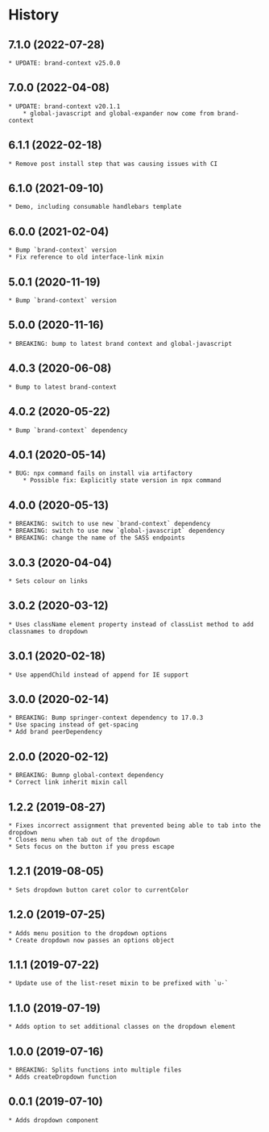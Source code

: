 # History

## 7.1.0 (2022-07-28)
    * UPDATE: brand-context v25.0.0

## 7.0.0 (2022-04-08)
    * UPDATE: brand-context v20.1.1
        * global-javascript and global-expander now come from brand-context

## 6.1.1 (2022-02-18)
    * Remove post install step that was causing issues with CI

## 6.1.0 (2021-09-10)
    * Demo, including consumable handlebars template

## 6.0.0 (2021-02-04)
    * Bump `brand-context` version
    * Fix reference to old interface-link mixin

## 5.0.1 (2020-11-19)
    * Bump `brand-context` version

## 5.0.0 (2020-11-16)
    * BREAKING: bump to latest brand context and global-javascript

## 4.0.3 (2020-06-08)
    * Bump to latest brand-context

## 4.0.2 (2020-05-22)
    * Bump `brand-context` dependency

## 4.0.1 (2020-05-14)
    * BUG: npx command fails on install via artifactory
        * Possible fix: Explicitly state version in npx command

## 4.0.0 (2020-05-13)
    * BREAKING: switch to use new `brand-context` dependency
    * BREAKING: switch to use new `global-javascript` dependency
    * BREAKING: change the name of the SASS endpoints

## 3.0.3 (2020-04-04)
    * Sets colour on links

## 3.0.2 (2020-03-12)
    * Uses className element property instead of classList method to add classnames to dropdown

## 3.0.1 (2020-02-18)
	* Use appendChild instead of append for IE support

## 3.0.0 (2020-02-14)
	* BREAKING: Bump springer-context dependency to 17.0.3
	* Use spacing instead of get-spacing
	* Add brand peerDependency

## 2.0.0 (2020-02-12)
    * BREAKING: Bumnp global-context dependency
    * Correct link inherit mixin call

## 1.2.2 (2019-08-27)
    * Fixes incorrect assignment that prevented being able to tab into the dropdown
    * Closes menu when tab out of the dropdown
    * Sets focus on the button if you press escape

## 1.2.1 (2019-08-05)
    * Sets dropdown button caret color to currentColor

## 1.2.0 (2019-07-25)
    * Adds menu position to the dropdown options
    * Create dropdown now passes an options object

## 1.1.1 (2019-07-22)
    * Update use of the list-reset mixin to be prefixed with `u-`

## 1.1.0 (2019-07-19)
    * Adds option to set additional classes on the dropdown element

## 1.0.0 (2019-07-16)
	* BREAKING: Splits functions into multiple files
	* Adds createDropdown function

## 0.0.1 (2019-07-10)
	* Adds dropdown component
